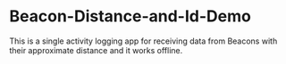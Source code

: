 # Beacon-Distance-and-Id-Demo
This is a single activity logging app for receiving data from Beacons with their approximate distance and it works offline.
